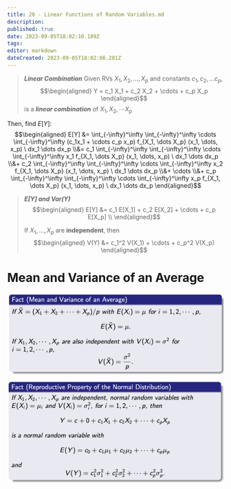```yaml
---
title: 20 - Linear Functions of Random Variables.md
description: 
published: true
date: 2023-09-05T18:02:10.189Z
tags: 
editor: markdown
dateCreated: 2023-09-05T18:02:06.281Z
---
```


> ***Linear Combination***
> Given RVs $X_1, X_2, \dots, X_p$ and constants $c_1, c_2, \dots c_p$,
> $$\begin{aligned}
>     Y = c_1 X_1 + c_2 X_2 + \cdots + c_p X_p
> \end{aligned}$$
> is a ***linear combination*** of $X_1, X_2, \cdots X_p$

Then, find $E[Y]$:
$$\begin{aligned}
    E[Y]
    &=
        \int_{-\infty}^\infty
        \int_{-\infty}^\infty
        \cdots
        \int_{-\infty}^\infty
        (c_1x_1 + \cdots c_p x_p)
        f_{X_1, \dots X_p}
        (x_1, \dots, x_p)
        \ dx_1 \dots dx_p
    \\&=
        c_1
        \int_{-\infty}^\infty
        \int_{-\infty}^\infty
        \cdots
        \int_{-\infty}^\infty
        x_1 f_{X_1, \dots X_p}
        (x_1, \dots, x_p)
        \ dx_1 \dots dx_p
        \\&+
            c_2
            \int_{-\infty}^\infty
            \int_{-\infty}^\infty
            \cdots
            \int_{-\infty}^\infty
            x_2 f_{X_1, \dots X_p}
            (x_1, \dots, x_p)
            \ dx_1 \dots dx_p
        \\&+
            \cdots
        \\&+
            c_p
            \int_{-\infty}^\infty
            \int_{-\infty}^\infty
            \cdots
            \int_{-\infty}^\infty
            x_p f_{X_1, \dots X_p}
            (x_1, \dots, x_p)
            \ dx_1 \dots dx_p
\end{aligned}$$

> ***E[Y] and Var(Y)***
> $$\begin{aligned}
>     E[Y] &= c_1 E[X_1] + c_2 E[X_2] + \cdots + c_p E[X_p] \\
> \end{aligned}$$
> 
> If $X_1, \dots, X_p$ are **independent**, then
> $$\begin{aligned}
>     V(Y) &= c_1^2 V(X_1) + \cdots + c_p^2 V(X_p)
> \end{aligned}$$

# Mean and Variance of an Average
![](/images/20221030234754.png)

![](/images/20221030234936.png)

